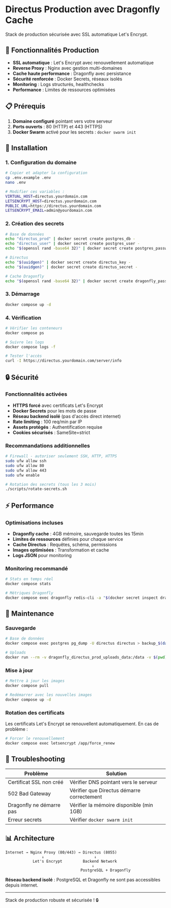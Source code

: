 # Directus Production avec Dragonfly Cache

Stack de production sécurisée avec SSL automatique Let's Encrypt.

## 🚀 Fonctionnalités Production

- **SSL automatique** : Let's Encrypt avec renouvellement automatique
- **Reverse Proxy** : Nginx avec gestion multi-domaines
- **Cache haute performance** : Dragonfly avec persistance
- **Sécurité renforcée** : Docker Secrets, réseaux isolés
- **Monitoring** : Logs structurés, healthchecks
- **Performance** : Limites de ressources optimisées

## 📋 Prérequis

1. **Domaine configuré** pointant vers votre serveur
2. **Ports ouverts** : 80 (HTTP) et 443 (HTTPS)
3. **Docker Swarm** activé pour les secrets : `docker swarm init`

## 🔧 Installation

### 1. Configuration du domaine

```bash
# Copier et adapter la configuration
cp .env.example .env
nano .env

# Modifier ces variables :
VIRTUAL_HOST=directus.yourdomain.com
LETSENCRYPT_HOST=directus.yourdomain.com
PUBLIC_URL=https://directus.yourdomain.com
LETSENCRYPT_EMAIL=admin@yourdomain.com
```

### 2. Création des secrets

```bash
# Base de données
echo "directus_prod" | docker secret create postgres_db -
echo "directus_user" | docker secret create postgres_user -
echo "$(openssl rand -base64 32)" | docker secret create postgres_password -

# Directus
echo "$(uuidgen)" | docker secret create directus_key -
echo "$(uuidgen)" | docker secret create directus_secret -

# Cache Dragonfly
echo "$(openssl rand -base64 32)" | docker secret create dragonfly_password -
```

### 3. Démarrage

```bash
docker compose up -d
```

### 4. Vérification

```bash
# Vérifier les conteneurs
docker compose ps

# Suivre les logs
docker compose logs -f

# Tester l'accès
curl -I https://directus.yourdomain.com/server/info
```

## 🔒 Sécurité

### Fonctionnalités activées

- **HTTPS forcé** avec certificats Let's Encrypt
- **Docker Secrets** pour les mots de passe
- **Réseau backend isolé** (pas d'accès direct internet)
- **Rate limiting** : 100 req/min par IP
- **Assets protégés** : Authentification requise
- **Cookies sécurisés** : SameSite=strict

### Recommandations additionnelles

```bash
# Firewall - autoriser seulement SSH, HTTP, HTTPS
sudo ufw allow ssh
sudo ufw allow 80
sudo ufw allow 443
sudo ufw enable

# Rotation des secrets (tous les 3 mois)
./scripts/rotate-secrets.sh
```

## ⚡ Performance

### Optimisations incluses

- **Dragonfly cache** : 4GB mémoire, sauvegarde toutes les 15min
- **Limites de ressources** définies pour chaque service
- **Cache Directus** : Requêtes, schéma, permissions
- **Images optimisées** : Transformation et cache
- **Logs JSON** pour monitoring

### Monitoring recommandé

```bash
# Stats en temps réel
docker compose stats

# Métriques Dragonfly
docker compose exec dragonfly redis-cli -a "$(docker secret inspect dragonfly_password --format '{{.Spec.Data}}' | base64 -d)" info memory
```

## 🔧 Maintenance

### Sauvegarde

```bash
# Base de données
docker compose exec postgres pg_dump -U directus directus > backup_$(date +%Y%m%d).sql

# Uploads
docker run --rm -v dragonfly_directus_prod_uploads_data:/data -v $(pwd):/backup alpine tar czf /backup/uploads_$(date +%Y%m%d).tar.gz -C /data .
```

### Mise à jour

```bash
# Mettre à jour les images
docker compose pull

# Redémarrer avec les nouvelles images
docker compose up -d
```

### Rotation des certificats

Les certificats Let's Encrypt se renouvellent automatiquement. En cas de problème :

```bash
# Forcer le renouvellement
docker compose exec letsencrypt /app/force_renew
```

## 🚨 Troubleshooting

| Problème | Solution |
|----------|----------|
| Certificat SSL non créé | Vérifier DNS pointant vers le serveur |
| 502 Bad Gateway | Vérifier que Directus démarre correctement |
| Dragonfly ne démarre pas | Vérifier la mémoire disponible (min 1GB) |
| Erreur secrets | Vérifier `docker swarm init` |

## 📊 Architecture

```
Internet → Nginx Proxy (80/443) → Directus (8055)
                ↓                      ↓
            Let's Encrypt         Backend Network
                                      ↓
                                 PostgreSQL + Dragonfly
```

**Réseau backend isolé** : PostgreSQL et Dragonfly ne sont pas accessibles depuis internet.

---

Stack de production robuste et sécurisée ! 🔒